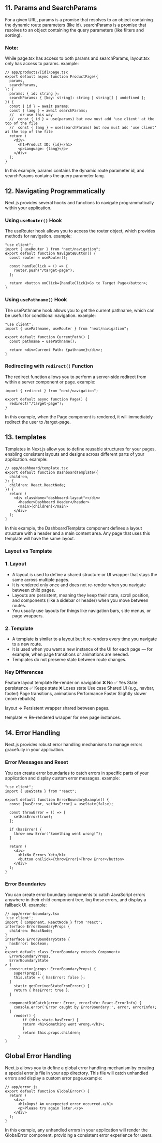 ## 11. Params and SearchParams

For a given URL,
params is a promise that resolves to an object containing the dynamic route parameters (like id).
searchParams is a promise that resolves to an object containing the query parameters (like filters and sorting).

### Note:

While page.tsx has access to both params and searchParams, layout.tsx only has access to params.
example:

```tsx
// app/products/[id]/page.tsx
export default async function ProductPage({
  params,
  searchParams,
}: {
  params: { id: string };
  searchParams: { [key: string]: string | string[] | undefined };
}) {
  const { id } = await params;
  const { lang } = await searchParams;
  //   or use this way
  //  const { id } = use(params) but now must add 'use client' at the top of the file
  //  const { lang } = use(searchParams) but now must add 'use client' at the top of the file
  return (
    <div>
      <h1>Product ID: {id}</h1>
      <p>Language: {lang}</p>
    </div>
  );
}
```

In this example, params contains the dynamic route parameter id, and searchParams contains the query parameter lang.

## 12. Navigating Programmatically

Next.js provides several hooks and functions to navigate programmatically within your application.

### Using `useRouter()` Hook

The useRouter hook allows you to access the router object, which provides methods for navigation.
example:

```tsx
"use client";
import { useRouter } from "next/navigation";
export default function NavigateButton() {
  const router = useRouter();

  const handleClick = () => {
    router.push("/target-page");
  };

  return <button onClick={handleClick}>Go to Target Page</button>;
}
```

### Using `usePathname()` Hook

The usePathname hook allows you to get the current pathname, which can be useful for conditional navigation.
example:

```tsx
"use client";
import { usePathname, useRouter } from "next/navigation";

export default function CurrentPath() {
  const pathname = usePathname();

  return <div>Current Path: {pathname}</div>;
}
```

### Redirecting with `redirect()` Function

The redirect function allows you to perform a server-side redirect from within a server component or page.
example:

```tsx
import { redirect } from "next/navigation";

export default async function Page() {
  redirect("/target-page");
}
```

In this example, when the Page component is rendered, it will immediately redirect the user to /target-page.

## 13. templates

Templates in Next.js allow you to define reusable structures for your pages, enabling consistent layouts and designs across different parts of your application.
example:

```tsx
// app/dashboard/template.tsx
export default function DashboardTemplate({
  children,
}: {
  children: React.ReactNode;
}) {
  return (
    <div className="dashboard-layout"></div>
      <header>Dashboard Header</header>
      <main>{children}</main>
    </div>
  );
}
```

In this example, the DashboardTemplate component defines a layout structure with a header and a main content area. Any page that uses this template will have the same layout.

### Layout vs Template

### 1. Layout

- A layout is used to define a shared structure or UI wrapper that stays the same across multiple pages.
- It is rendered only once and does not re-render when you navigate between child pages.
- Layouts are persistent, meaning they keep their state, scroll position, and components (like a sidebar or header) when you move between routes.
- You usually use layouts for things like navigation bars, side menus, or page wrappers.

### 2. Template

- A template is similar to a layout but it re-renders every time you navigate to a new route.
- It is used when you want a new instance of the UI for each page — for example, when page transitions or animations are needed.
- Templates do not preserve state between route changes.

### Key Differences

Feature layout template
Re-render on navigation ❌ No ✅ Yes
State persistence ✅ Keeps state ❌ Loses state
Use case Shared UI (e.g., navbar, footer) Page transitions, animations
Performance Faster Slightly slower (more rebuilds)

layout → Persistent wrapper shared between pages.

template → Re-rendered wrapper for new page instances.

## 14. Error Handling

Next.js provides robust error handling mechanisms to manage errors gracefully in your application.

### Error Messages and Reset

You can create error boundaries to catch errors in specific parts of your application and display custom error messages.
example:

```tsx
"use client";
import { useState } from "react";

export default function ErrorBoundaryExample() {
  const [hasError, setHasError] = useState(false);

  const throwError = () => {
    setHasError(true);
  };

  if (hasError) {
    throw new Error("Something went wrong!");
  }

  return (
    <div>
      <h1>No Errors Yet</h1>
      <button onClick={throwError}>Throw Error</button>
    </div>
  );
}
```

### Error Boundaries

You can create error boundary components to catch JavaScript errors anywhere in their child component tree, log those errors, and display a fallback UI.
example:

```tsx
// app/error-boundary.tsx
'use client';
import { Component, ReactNode } from 'react';
interface ErrorBoundaryProps {
  children: ReactNode;
}
interface ErrorBoundaryState {
  hasError: boolean;
}
export default class ErrorBoundary extends Component<
  ErrorBoundaryProps,
  ErrorBoundaryState
> {
  constructor(props: ErrorBoundaryProps) {
    super(props);
    this.state = { hasError: false };
  }
    static getDerivedStateFromError() {
    return { hasError: true };
  }

  componentDidCatch(error: Error, errorInfo: React.ErrorInfo) {
    console.error('Error caught by ErrorBoundary:', error, errorInfo);
  }
    render() {
        if (this.state.hasError) {
        return <h1>Something went wrong.</h1>;
        }
        return this.props.children;
      }
}
```
## Global Error Handling
Next.js allows you to define a global error handling mechanism by creating a special error.js file in your app directory. This file will catch unhandled errors and display a custom error page.example:
```tsx
// app/error.js
export default function GlobalError() {
  return (
    <div>
      <h1>Oops! An unexpected error occurred.</h1>
      <p>Please try again later.</p>
    </div>
  );
}
```
In this example, any unhandled errors in your application will render the GlobalError component, providing a consistent error experience for users.
